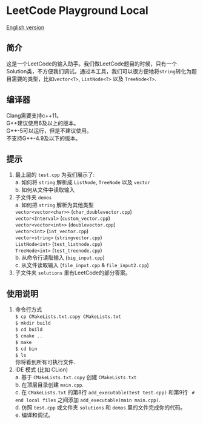 # LeetCode Playground Local  
[English version](README.md)
## 简介
这是一个LeetCode的输入助手。我们做LeetCode题目的时候，只有一个Solution类，不方便我们调试。通过本工具，我们可以很方便地将`string`转化为题目需要的类型，比如`vector<T>`, `ListNode<T>` 以及 `TreeNode<T>`.

## 编译器
Clang需要支持c++11。  
G++建议使用6及以上的版本。  
G++-5可以运行，但是不建议使用。  
不支持G++-4.9及以下的版本。

## 提示
1. 最上层的 `test.cpp` 为我们展示了:  
a. 如何将 `string` 解析成 `ListNode`, `TreeNode` 以及 `vector`  
b. 如何从文件中读取输入  
2. 子文件夹 `demos`    
a. 如何把 `string` 解析为其他类型  
`vector<vector<char>>` (`char_doublevector.cpp`)  
`vector<Interval>` (`custom_vector.cpp`)  
`vector<vector<int>>` (`doublevector.cpp`)  
`vector<int>` (`int_vector.cpp`)  
`vector<string>` (`stringvector.cpp`)  
`ListNode<int>` (`test_listnode.cpp`)  
 `TreeNode<int>` (`test_treenode.cpp`)  
b. 从命令行读取输入 (`big_input.cpp`)  
c. 从文件读取输入 (`file_input.cpp` & `file_input2.cpp`)
3. 子文件夹 `solutions` 里有LeetCode的部分答案。
## 使用说明 
1. 命令行方式  
`$ cp CMakeLists.txt.copy CMakeLists.txt`  
`$ mkdir build`  
`$ cd build`  
`$ cmake ..`  
`$ make`  
`$ cd bin`  
`$ ls`  
你将看到所有可执行文件.
2. IDE 模式 (比如 CLion)  
a. 基于 `CMakeLists.txt.copy` 创建 `CMakeLists.txt`  
b. 在顶层目录创建 `main.cpp`.  
c. 在 `CMakeLists.txt` 的第8行 `add_executable(test test.cpp)` 和第9行 ` # end local files` 之间添加 `add_executable(main main.cpp)`.  
d. 仿照 `test.cpp` 或文件夹 `solutions` 和 `demos` 里的文件完成你的代码。  
e. 编译和调试。
